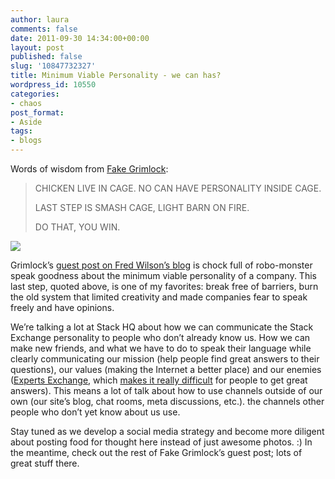 ```yaml
---
author: laura
comments: false
date: 2011-09-30 14:34:00+00:00
layout: post
published: false
slug: '10847732327'
title: Minimum Viable Personality - we can has?
wordpress_id: 10550
categories:
- chaos
post_format:
- Aside
tags:
- blogs
---
```


Words of wisdom from [Fake Grimlock](http://twitter.com/#!/FAKEGRIMLOCK):


<blockquote>CHICKEN LIVE IN CAGE. NO CAN HAVE PERSONALITY INSIDE CAGE.

LAST STEP IS SMASH CAGE, LIGHT BARN ON FIRE.

DO THAT, YOU WIN.</blockquote>


![](http://a1.twimg.com/profile_images/1214909919/Grimlock2.jpg)

Grimlock’s [guest post on Fred Wilson’s blog](http://www.avc.com/a_vc/2011/09/minimum-viable-personality.html) is chock full of robo-monster speak goodness about the minimum viable personality of a company. This last step, quoted above, is one of my favorites: break free of barriers, burn the old system that limited creativity and made companies fear to speak freely and have opinions.

We’re talking a lot at Stack HQ about how we can communicate the Stack Exchange personality to people who don’t already know us. How we can make new friends, and what we have to do to speak their language while clearly communicating our mission (help people find great answers to their questions), our values (making the Internet a better place) and our enemies ([Experts Exchange](http://www.experts-exchange.com/), which [makes it really difficult](http://www.codinghorror.com/blog/2008/04/introducing-stackoverflow-com.html) for people to get great answers). This means a lot of talk about how to use channels outside of our own (our site’s blog, chat rooms, meta discussions, etc.). the channels other people who don’t yet know about us use.

Stay tuned as we develop a social media strategy and become more diligent about posting food for thought here instead of just awesome photos. :) In the meantime, check out the rest of Fake Grimlock’s guest post; lots of great stuff there.


